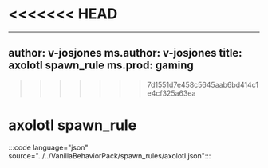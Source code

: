 <<<<<<< HEAD
=======
---
author: v-josjones
ms.author: v-josjones
title: axolotl spawn_rule
ms.prod: gaming
---


>>>>>>> 7d1551d7e458c5645aab6bd414c1e4cf325a63ea
# axolotl spawn_rule

:::code language="json" source="../../VanillaBehaviorPack/spawn_rules/axolotl.json":::
